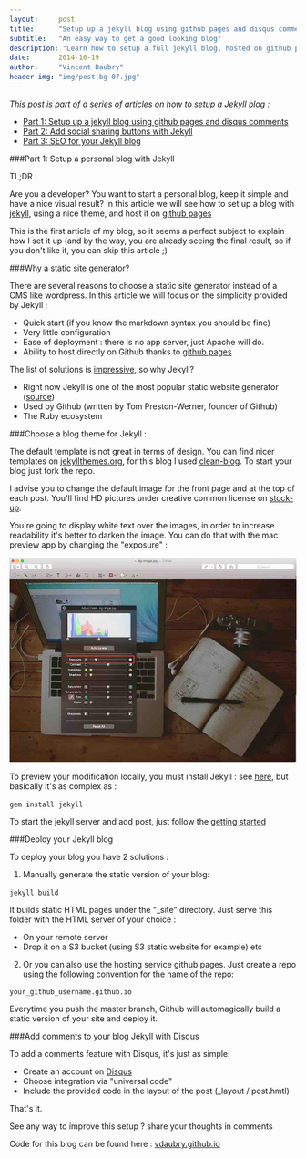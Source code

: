 ```yaml
---
layout:     post
title:      "Setup up a jekyll blog using github pages and disqus comments"
subtitle:   "An easy way to get a good looking blog"
description: "Learn how to setup a full jekyll blog, hosted on github pages, including a custom theme and Disqus comments"
date:       2014-10-19
author:     "Vincent Daubry"
header-img: "img/post-bg-07.jpg"
---
```


<i>This post is part of a series of articles on how to setup a Jekyll blog :</i>

* [Part 1: Setup up a jekyll blog using github pages and disqus comments]({{site.url}}/2014/10/19/setup-a-jekyll-blog/)
* [Part 2: Add social sharing buttons with Jekyll]({{site.url}}/2014/10/20/add-social-sharing-buttons-with-jekyll/)
* [Part 3: SEO for your Jekyll blog]({{site.url}}/2014/10/21/SEO-for-your-Jekyll-blog/)

###Part 1: Setup a personal blog with Jekyll

TL;DR :

Are you a developer? You want to start a personal blog, keep it simple and have a nice visual result? In this article we will see how to set up a blog with [jekyll](http://jekyllrb.com/), using a nice theme, and host it on [github pages](https://pages.github.com/)

This is the first article of my blog, so it seems a perfect subject to explain how I set it up (and by the way, you are already seeing the final result, so if you don't like it, you can skip this article ;)

###Why a static site generator?

There are several reasons to choose a static site generator instead of a CMS like wordpress. In this article we will focus on the simplicity provided by Jekyll :

* Quick start (if you know the markdown syntax you should be fine)
* Very little configuration
* Ease of deployment : there is no app server, just Apache will do.
* Ability to host directly on Github thanks to [github pages](https://pages.github.com/)

The list of solutions is [impressive](https://staticsitegenerators.net), so why Jekyll?

* Right now Jekyll is one of the most popular static website generator ([source](https://www.staticgen.com/))
* Used by Github (written by Tom Preston-Werner, founder of Github)
* The Ruby ecosystem


###Choose a blog theme for Jekyll :

The default template is not great in terms of design. You can find nicer templates on [jekyllthemes.org](http://jekyllthemes.org/), for this blog I used [clean-blog](https://github.com/IronSummitMedia/startbootstrap-clean-blog-jekyll). To start your blog just fork the repo.

I advise you to change the default image for the front page and at the top of each post. You'll find HD pictures under creative common license on [stock-up](http://www.sitebuilderreport.com/stock-up).

You're going to display white text over the images, in order to increase readability it's better to darken the image. You can do that with the mac preview app by changing the "exposure" :

<img src="/img//posts/2014-11-19-setup-a-jekyll-blog/exposure.jpg" width="800">


To preview your modification locally, you must install Jekyll : see [here](http://jekyllrb.com/docs/installation/), but basically it's as complex as :

```gem install jekyll```

To start the jekyll server and add post, just follow the [getting started](http://jekyllrb.com/docs/usage/)


###Deploy your Jekyll blog

To deploy your blog you have 2 solutions :

1) Manually generate the static version of your blog:

```jekyll build ```

It builds static HTML pages under the "_site" directory. Just serve this folder with the HTML server of your choice :

* On your remote server
* Drop it on a S3 bucket (using S3 static website for example)
etc


2) Or you can also use the hosting service github pages. Just create a repo using the following convention for the name of the repo:

```
your_github_username.github.io
```

Everytime you push the master branch, Github will automagically build a static version of your site and deploy it.


###Add comments to your blog Jekyll with Disqus

To add a comments feature with Disqus, it's just as simple:

* Create an account on [Disqus](https://disqus.com)
* Choose integration via "universal code"
* Include the provided code in the layout of the post (_layout / post.hmtl)

That's it.

See any way to improve this setup ? share your thoughts in comments

Code for this blog can be found here : [vdaubry.github.io](http://vdaubry.github.io)